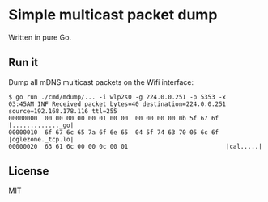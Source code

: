 # Simple multicast packet dump

Written in pure Go.

## Run it

Dump all mDNS multicast packets on the Wifi interface:

```
$ go run ./cmd/mdump/... -i wlp2s0 -g 224.0.0.251 -p 5353 -x
03:45AM INF Received packet bytes=40 destination=224.0.0.251 source=192.168.178.116 ttl=255
00000000  00 00 00 00 00 01 00 00  00 00 00 00 0b 5f 67 6f  |............._go|
00000010  6f 67 6c 65 7a 6f 6e 65  04 5f 74 63 70 05 6c 6f  |oglezone._tcp.lo|
00000020  63 61 6c 00 00 0c 00 01                           |cal.....|
```

## License
MIT